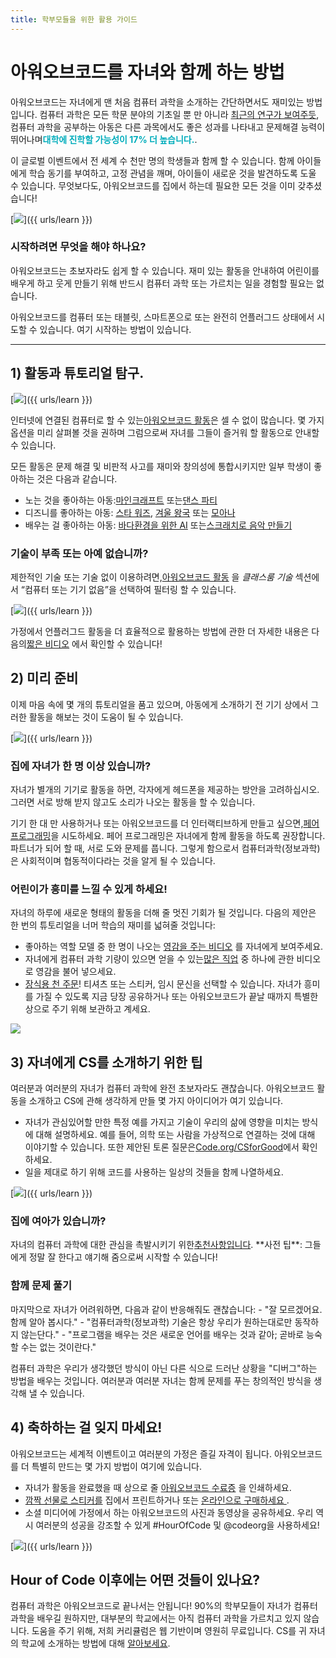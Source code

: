 ```yaml
---
title: 학부모들을 위한 활용 가이드
---
```


# 아워오브코드를 자녀와 함께 하는 방법
아워오브코드는 자녀에게 맨 처음 컴퓨터 과학을 소개하는 간단하면서도 재미있는 방법입니다.  컴퓨터 과학은 모든 학문 분야의 기초일 뿐 만 아니라 <a href="https://medium.com/@codeorg/cs-helps-students-outperform-in-school-college-and-workplace-66dd64a69536">최근의 연구가 보여주듯</a>, 컴퓨터 과학을 공부하는 아동은 다른 과목에서도 좋은 성과를 나타내고 문제해결 능력이 뛰어나며<font color="00adbc"><b>대학에 진학할 가능성이 17% 더 높습니다.</b></font>.

이 글로벌 이벤트에서 전 세계 수 천만 명의 학생들과 함께 할 수 있습니다. 함께 아이들에게 학습 동기를 부여하고, 고정 관념을 깨며, 아이들이 새로운 것을 발견하도록 도울 수 있습니다. 무엇보다도, 아워오브코드를 집에서 하는데 필요한 모든 것을 이미 갖추셨습니다!

[<img src="/images/fit-600/Marketing/mother-helping-her-daughter-use-a-laptop-4260325.jpg" />]({{ urls/learn }})

<h3>시작하려면 무엇을 해야 하나요?</h3>
아워오브코드는 초보자라도 쉽게 할 수 있습니다. 재미 있는 활동을 안내하여 어린이를 배우게 하고 웃게 만들기 위해 반드시 컴퓨터 과학 또는 가르치는 일을 경험할 필요는 없습니다.

아워오브코드를 컴퓨터 또는 태블릿, 스마트폰으로 또는 완전히 언플러그드 상태에서 시도할 수 있습니다. 여기 시작하는 방법이 있습니다.

***

## 1) 활동과 튜토리얼 탐구.

[<img src="/images/fit-600/tutorials.png" />]({{ urls/learn }})

인터넷에 연결된 컴퓨터로 할 수 있는<a href="https://hourofcode.com/us/learn">아워오브코드 활동</a>은 셀 수 없이 많습니다. 몇 가지 옵션을 미리 살펴볼 것을 권하며 그럼으로써 자녀를 그들이 즐거워 할 활동으로 안내할 수 있습니다.

모든 활동은 문제 해결 및 비판적 사고를 재미와 창의성에 통합시키지만 일부 학생이 좋아하는 것은 다음과 같습니다.

- 노는 것을 좋아하는 아동:<a href="https://code.org/minecraft">마인크래프트</a> 또는<a href="https://code.org/dance">댄스 파티</a>
- 디즈니를 좋아하는 아동: <a href="https://code.org/starwars">스타 워즈</a>,  <a href="https://studio.code.org/s/frozen/stage/1/puzzle/1">겨울 왕국</a> 또는  <a href="https://partners.disney.com/hour-of-code?cds&cmp=vanity%7Cnatural%7Cus%7Cmoanahoc%7C">모아나</a>
- 배우는 걸 좋아하는 아동: <a href="https://code.org/oceans">바다환경을 위한 AI</a> 또는<a href="https://scratch.mit.edu/projects/editor/?tutorial=music&utm_source=codeorg">스크래치로 음악 만들기</a>

<h3>기술이 부족 또는 아예 없습니까?</h3>
제한적인 기술 또는 기술 없이 이용하려면,<a href="https://hourofcode.com/us/learn">아워오브코드 활동</a> 을 <em>클래스룸 기술</em> 섹션에서 “컴퓨터 또는 기기 없음”을 선택하여 필터링 할 수 있습니다.

[<img src="/images/fit-500/Marketing/filtering-activities-hoc.jpg" />]({{ urls/learn }})

가정에서 언플러그드 활동을 더 효율적으로 활용하는 방법에 관한 더 자세한 내용은 다음의<a href="https://www.youtube.com/playlist?list=PLzdnOPI1iJNcpfa4LtbaIl35gqir_5XUu">짧은 비디오</a> 에서 확인할 수 있습니다!

## 2) 미리 준비
이제 마음 속에 몇 개의 튜토리얼을 품고 있으며, 아동에게 소개하기 전 기기 상에서 그러한 활동을 해보는 것이 도움이 될 수 있습니다.

[<img src="/images/fit-600/Marketing/father-and-children-looking-at-a-laptop-4260749.jpg" />]({{ urls/learn }})

<h3>집에 자녀가 한 명 이상 있습니까?</h3>
자녀가 별개의 기기로 활동을 하면, 각자에게 헤드폰을 제공하는 방안을 고려하십시오. 그러면 서로 방해 받지 않고도 소리가 나오는 활동을 할 수 있습니다.

기기 한 대 만 사용하거나 또는 아워오브코드를 더 인터랙티브하게 만들고 싶으면,<a href="https://www.youtube.com/watch?v=vgkahOzFH2Q">페어 프로그래밍</a>을 시도하세요. 페어 프로그래밍은 자녀에게 함께 활동을 하도록 권장합니다. 파트너가 되어 할 때, 서로 도와 문제를 풉니다. 그렇게 함으로서 컴퓨터과학(정보과학)은 사회적이며 협동적이다라는 것을 알게 될 수 있습니다.

<h3>어린이가 흥미를 느낄 수 있게 하세요! </h3>
자녀의 하루에 새로운 형태의 활동을 더해 줄 멋진 기회가 될 것입니다.   다음의 제안은 한 번의 튜토리얼을 너머 학습의 재미를 넓혀줄 것입니다:

- 좋아하는 역할 모델 중 한 명이 나오는 <a href="https://www.youtube.com/playlist?list=PLzdnOPI1iJNcadqJAZnbDYShie4gLZQQJ">영감을 주는 비디오</a> 를 자녀에게 보여주세요.
- 자녀에게 컴퓨터 과학 기량이 있으면 얻을 수 있는<a href="https://www.youtube.com/playlist?list=PLzdnOPI1iJNfpD8i4Sx7U0y2MccnrNZuP">많은 직업</a> 중 하나에 관한 비디오로 영감을 불어 넣으세요.
- <a href="https://store.code.org/">장식용 천 주문</a>! 티셔츠 또는 스티커, 임시 문신을 선택할 수 있습니다. 자녀가 흥미를 가질 수 있도록 지금 당장 공유하거나 또는 아워오브코드가 끝날 때까지 특별한 상으로 주기 위해 보관하고 계세요. 

<a href="https://store.code.org/" target="_blank"><img src="/images/fit-500/Marketing/hourofcodestore.jpg"></a>

## 3) 자녀에게 CS를 소개하기 위한 팁

여러분과 여러분의 자녀가 컴퓨터 과학에 완전 초보자라도 괜찮습니다. 아워오브코드 활동을 소개하고 CS에 관해 생각하게 만들 몇 가지 아이디어가 여기 있습니다.

- 자녀가 관심있어할 만한 특정 예를 가지고 기술이 우리의 삶에 영향을 미치는 방식에 대해 설명하세요. 예를 들어, 의학 또는 사람을 가상적으로 연결하는 것에 대해 이야기할 수 있습니다. 또한 제안된 토론 질문은<a href="https://code.org/csforgood">Code.org/CSforGood</a>에서 확인하세요.
- 일을 제대로 하기 위해 코드를 사용하는 일상의 것들을 함께 나열하세요.

[<img src="/images/fit-600/Marketing/girl-sitting-on-sofa-while-using-tablet-computer-4144035.jpg" />]({{ urls/learn }})

<h3>집에 여아가 있습니까?</h3>
자녀의 컴퓨터 과학에 대한 관심을 촉발시키기 위한<a href="https://code.org/girls">추천사항입니다</a>. **사전 팁**: 그들에게 정말 잘 한다고 얘기해 줌으로써 시작할 수 있습니다!

<h3>함께 문제 풀기</h3>
마지막으로 자녀가 어려워하면, 다음과 같이 반응해줘도 괜찮습니다:
- "잘 모르겠어요. 함께 알아 봅시다."
- "컴퓨터과학(정보과학) 기술은 항상 우리가 원하는대로만 동작하지 않는단다."
- "프로그램을 배우는 것은 새로운 언어를 배우는 것과 같아; 곧바로 능숙할 수는 없는 것이란다."

컴퓨터 과학은 우리가 생각했던 방식이 아닌 다른 식으로 드러난 상황을 "디버그"하는 방법을 배우는 것입니다. 여러분과 여러분 자녀는 함께 문제를 푸는 창의적인 방식을 생각해 낼 수 있습니다.


## 4) 축하하는 걸 잊지 마세요!

아워오브코드는 세계적 이벤트이고 여러분의 가정은 즐길 자격이 됩니다. 아워오브코드를 더 특별히 만드는 몇 가지 방법이 여기에 있습니다.

- 자녀가 활동을 완료했을 때 상으로 줄  <a href="https://staging.code.org/certificates">아워오브코드 수료증</a> 을 인쇄하세요.
- <a href="https://staging.hourofcode.com/us/promote/resources#stickers">깜짝 선물로 스티커를</a> 집에서 프린트하거나 또는 <a href="https://store.code.org/">온라인으로 구매하세요 </a>.
- 소셜 미디어에 가정에서 하는 아워오브코드의 사진과 동영상을 공유하세요. 우리 역시 여러분의 성공을 강조할 수 있게 #HourOfCode 및 @codeorg을 사용하세요!

[<img src="/images/fit-600/Marketing/g8TUlHzF.jpeg" />]({{ urls/learn }})

<h2>Hour of Code 이후에는 어떤 것들이 있나요?</h2>

컴퓨터 과학은 아워오브코드로 끝나서는 안됩니다! 90%의 학부모들이 자녀가 컴퓨터 과학을 배우길 원하지만, 대부분의 학교에서는 아직 컴퓨터 과학을 가르치고 있지 않습니다. 도움을 주기 위해, 저희 커리큘럼은 웹 기반이며 영원히 무료입니다. CS를 귀 자녀의 학교에 소개하는 방법에 대해 <a href="https://code.org/yourschool">알아보세요</a>.